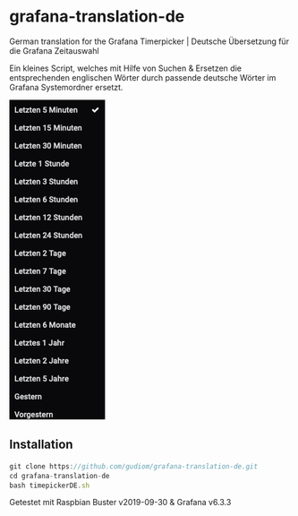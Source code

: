 # grafana-translation-de
German translation for the Grafana Timerpicker | Deutsche Übersetzung für die Grafana Zeitauswahl

Ein kleines Script, welches mit Hilfe von Suchen & Ersetzen die entsprechenden englischen Wörter durch passende deutsche Wörter im Grafana Systemordner ersetzt. 

![screenshot of GrafanaTimepicker](https://github.com/gudiom/grafana-translation-de/blob/master/timepicker.png)

## Installation
````javascript
git clone https://github.com/gudiom/grafana-translation-de.git
cd grafana-translation-de
bash timepickerDE.sh
````
Getestet mit Raspbian Buster v2019-09-30 & Grafana v6.3.3
